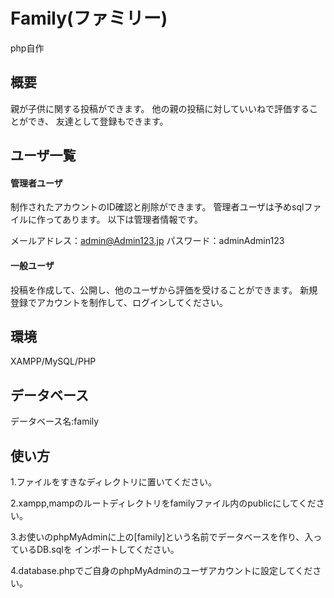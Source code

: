 # Family(ファミリー)
php自作

## 概要
親が子供に関する投稿ができます。
他の親の投稿に対していいねで評価することができ、
友達として登録もできます。

## ユーザ一覧
#### 管理者ユーザ
制作されたアカウントのID確認と削除ができます。
管理者ユーザは予めsqlファイルに作ってあります。
以下は管理者情報です。

メールアドレス：admin@Admin123.jp
パスワード：adminAdmin123

#### 一般ユーザ
投稿を作成して、公開し、他のユーザから評価を受けることができます。
新規登録でアカウントを制作して、ログインしてください。


## 環境
XAMPP/MySQL/PHP


## データベース
データベース名:family


## 使い方
1.ファイルをすきなディレクトリに置いてください。

2.xampp,mampのルートディレクトリをfamilyファイル内のpublicにしてください。

3.お使いのphpMyAdminに上の[family]という名前でデータベースを作り、入っているDB.sqlを
インポートしてください。

4.database.phpでご自身のphpMyAdminのユーザアカウントに設定してください。
